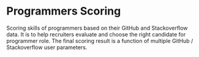 # Programmers Scoring
Scoring skills of programmers based on their GitHub and Stackoverflow data. It is to help recruiters evaluate and choose the right candidate for programmer role. The final scoring result is a function of multiple GitHub / Stackoverflow user parameters.
